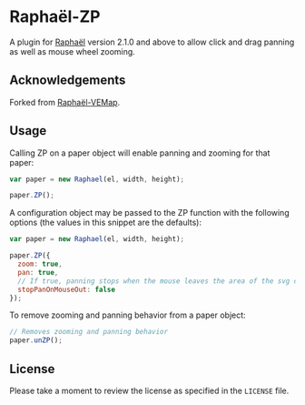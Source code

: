 # Raphaël-ZP

A plugin for [Raphaël](http://raphaeljs.com/) version 2.1.0 and above to allow
click and drag panning as well as mouse wheel zooming.

## Acknowledgements

Forked from [Raphaël-VEMap](https://github.com/christocracy/raphael-vemap).

## Usage

Calling ZP on a paper object will enable panning and zooming for that paper:

```javascript
var paper = new Raphael(el, width, height);

paper.ZP();
```

A configuration object may be passed to the ZP function with the following
options (the values in this snippet are the defaults):

```javascript
var paper = new Raphael(el, width, height);

paper.ZP({
  zoom: true,
  pan: true,
  // If true, panning stops when the mouse leaves the area of the svg canvas
  stopPanOnMouseOut: false
});
```

To remove zooming and panning behavior from a paper object:

```javascript
// Removes zooming and panning behavior
paper.unZP();
```

## License

Please take a moment to review the license as specified in the `LICENSE` file.
